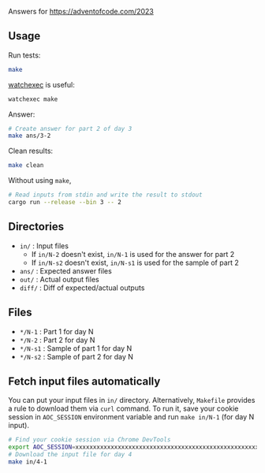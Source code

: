Answers for https://adventofcode.com/2023

## Usage

Run tests:

```sh
make
```

[watchexec][] is useful:

```sh
watchexec make
```

Answer:

```sh
# Create answer for part 2 of day 3
make ans/3-2
```

Clean results:

```sh
make clean
```

Without using `make`,

```sh
# Read inputs from stdin and write the result to stdout
cargo run --release --bin 3 -- 2
```

## Directories

- `in/` : Input files
  - If `in/N-2` doesn't exist, `in/N-1` is used for the answer for part 2
  - If `in/N-s2` doesn't exist, `in/N-s1` is used for the sample of part 2
- `ans/` : Expected answer files
- `out/` : Actual output files
- `diff/` : Diff of expected/actual outputs

## Files

- `*/N-1` : Part 1 for day N
- `*/N-2` : Part 2 for day N
- `*/N-s1` : Sample of part 1 for day N
- `*/N-s2` : Sample of part 2 for day N

## Fetch input files automatically

You can put your input files in `in/` directory. Alternatively, `Makefile` provides a rule to download
them via `curl` command. To run it, save your cookie session in `AOC_SESSION` environment variable and
run `make in/N-1` (for day N input).

```sh
# Find your cookie session via Chrome DevTools
export AOC_SESSION=xxxxxxxxxxxxxxxxxxxxxxxxxxxxxxxxxxxxxxxxxxxxxxxxxxxxxxxxxxxxxxxxxxxxxxxxxxxxxxxxxxxxxxxxxxxxxxxxxxxxxxxxxxxxxxxxxxxxxxxxxxxxxxxx
# Download the input file for day 4
make in/4-1
```

[watchexec]: https://github.com/watchexec/watchexec

